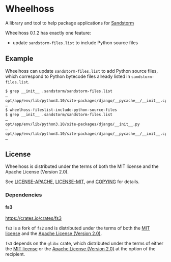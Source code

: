 # Wheelhoss

A library and tool to help package applications for [Sandstorm](https://sandstorm.io)

Wheelhoss 0.1.2 has exactly one feature:

- update `sandstorm-files.list` to include Python source files

## Example

Wheelhoss can update `sandstorm-files.list` to add Python source files, which
correspond to Python bytecode files already listed in `sandstorm-files.list`.

```bash
$ grep __init__ .sandstorm/sandstorm-files.list
…
opt/app/env/lib/python3.10/site-packages/django/__pycache__/__init__.cpython-310.pyc
…
$ wheelhoss-fileslist-include-python-source-files
$ grep __init__ .sandstorm/sandstorm-files.list
…
opt/app/env/lib/python3.10/site-packages/django/__init__.py
…
opt/app/env/lib/python3.10/site-packages/django/__pycache__/__init__.cpython-310.pyc
…
```

## License

Wheelhoss is distributed under the terms of both the MIT license and the Apache
License (Version 2.0).

See [LICENSE-APACHE](LICENSE-APACHE), [LICENSE-MIT](LICENSE-MIT), and
[COPYING](COPYING) for details.

### Dependencies

#### fs3

https://crates.io/crates/fs3

`fs3` is a fork of `fs2` and is distributed under the terms of both the [MIT
license](https://github.com/oxidecomputer/fs3-rs/blob/0.5.0/LICENSE-MIT) and
the [Apache License (Version
2.0)](https://github.com/oxidecomputer/fs3-rs/blob/0.5.0/LICENSE-APACHE).

`fs3` depends on the `glibc` crate, which distributed under the terms of either
the [MIT license](https://github.com/rust-lang/libc/blob/0.2.117/LICENSE-MIT)
or the [Apache License (Version
2.0)](https://github.com/rust-lang/libc/blob/0.2.117/LICENSE-APACHE) at the
option of the recipient.
